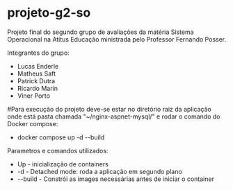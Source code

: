 # projeto-g2-so
Projeto final do segundo grupo de avaliações da matéria Sistema Operacional na Atitus Educação ministrada pelo Professor Fernando Posser.

Integrantes do grupo:
  - Lucas Enderle
  - Matheus Saft
  - Patrick Dutra
  - Ricardo Marin
  - Viner Porto

#Para execução do projeto deve-se estar no diretório raiz da aplicação onde está pasta chamada "~/nginx-aspnet-mysql/" e rodar o comando do Docker compose:
  - docker compose up -d --build

Parametros e comandos utilizados:
- Up - inicialização de containers
- -d - Detached mode: roda a aplicação em segundo plano
- --build - Constrói as images necessárias antes de iniciar o container
